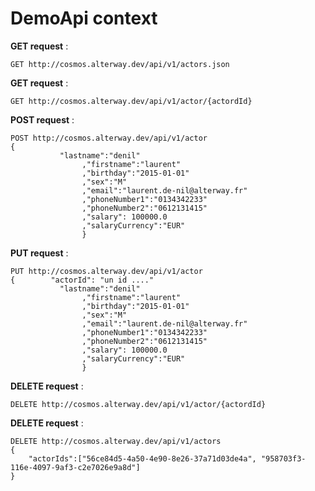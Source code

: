 DemoApi context
=====

**GET request** :

```
GET http://cosmos.alterway.dev/api/v1/actors.json
```

**GET request** :
```
GET http://cosmos.alterway.dev/api/v1/actor/{actordId}
```

**POST request** :
```
POST http://cosmos.alterway.dev/api/v1/actor
{       
           "lastname":"denil"
                ,"firstname":"laurent"
                ,"birthday":"2015-01-01"
                ,"sex":"M"
                ,"email":"laurent.de-nil@alterway.fr"
                ,"phoneNumber1":"0134342233"
                ,"phoneNumber2":"0612131415"
                ,"salary": 100000.0
                ,"salaryCurrency":"EUR"
                }
```           
     
**PUT request** :     
```     
PUT http://cosmos.alterway.dev/api/v1/actor
{        "actorId": "un id ...."
           "lastname":"denil"
                ,"firstname":"laurent"
                ,"birthday":"2015-01-01"
                ,"sex":"M"
                ,"email":"laurent.de-nil@alterway.fr"
                ,"phoneNumber1":"0134342233"
                ,"phoneNumber2":"0612131415"
                ,"salary": 100000.0
                ,"salaryCurrency":"EUR"
                }
```                
      
**DELETE request** :              
```      
DELETE http://cosmos.alterway.dev/api/v1/actor/{actordId}
```    

**DELETE request** :
```    
DELETE http://cosmos.alterway.dev/api/v1/actors
{
    "actorIds":["56ce84d5-4a50-4e90-8e26-37a71d03de4a", "958703f3-116e-4097-9af3-c2e7026e9a8d"]
}
```    
